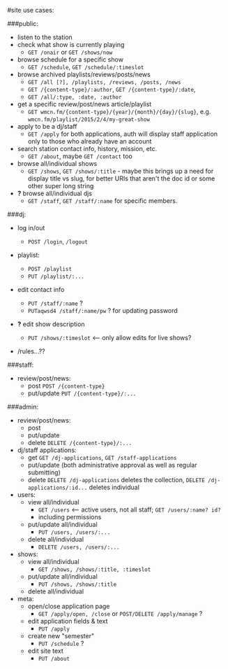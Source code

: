 #site use cases:

###public:
-	listen to the station
-	check what show is currently playing
	-	`GET /onair` or `GET /shows/now`
-	browse schedule for a specific show
	-	`GET /schedule`, `GET /schedule/:timeslot` 
-	browse  archived playlists/reviews/posts/news
	-	`GET /all [?], /playlists, /reviews, /posts, /news`
	-	`GET /{content-type}/:author`, `GET /{content-type}/:date`,
	-	`GET /all/:type, :date, :author`
-	get a specific review/post/news article/playlist
	-	`GET wmcn.fm/{content-type}/{year}/{month}/{day}/{slug}`, e.g. `wmcn.fm/playlist/2015/2/4/my-great-show`
-	apply to be a dj/staff
	-	`GET /apply` for both applications, auth will display staff application only to those who already have an account
-	search station contact info, history, mission, etc.
	-	`GET /about`, maybe `GET /contact` too
-	browse all/individual shows
	-	`GET /shows`, `GET /shows/:title` - maybe this brings up a need for display title vs slug, for better URIs that aren't the doc id or some other super long string
-	**?** browse all/individual djs
	-	`GET /staff`, `GET /staff/:name` for specific members. 

###dj:
-	log in/out
	-	`POST /login`, `/logout`
-	playlist:
	-	`POST /playlist`
	-	`PUT /playlist/:...`
-	edit contact info
	-	`PUT /staff/:name` ?
	-	`PUTaqwsd4 /staff/:name/pw` ? for updating password
-	**?** edit show description
	-	`PUT /shows/:timeslot` <-- only allow edits for live shows?
	
-	/rules...??

###staff:
-	review/post/news:
	-	post `POST /{content-type}`
	-	put/update `PUT /{content-type}/:...`



###admin:
-	review/post/news:
	-	post
	-	put/update
	-	delete `DELETE /{content-type}/:...`
-	dj/staff applications:
	-	get `GET /dj-applications`, `GET /staff-applications`
	-	put/update (both administrative approval as well as regular submitting)
	-	delete `DELETE /dj-applications` deletes the collection, `DELETE /dj-applications/:id...` deletes individual
-	users:
	-	view all/individual
		-	`GET /users` <-- active users, not all staff; `GET /users/:name? id?`
		-	including permissions
	-	put/update all/individual
		-	`PUT /users, /users/:...`
	-	delete all/individual
		-	`DELETE /users, /users/:...`
-	shows:
	-	view all/individual
		-	`GET /shows, /shows/:title, :timeslot`
	-	put/update all/individual
		-	`PUT /shows, /shows/:title`
	-	delete all/individual	
-	meta:
	-	open/close application page
		-	`GET /apply/open, /close` or `POST/DELETE /apply/manage` ?
	-	edit application fields & text
		-	`PUT /apply`
	-	create new "semester"
		-	`PUT /schedule` ?
	-	edit site text
		-	`PUT /about`
